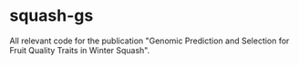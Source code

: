 # squash-gs
All relevant code for the publication "Genomic Prediction and Selection for Fruit Quality Traits in Winter Squash".
